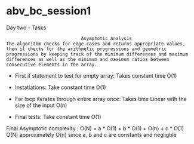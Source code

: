 # abv_bc_session1
Day two - Tasks


                                Asymptotic Analysis
    The algorithm checks for edge cases and returns appropriate values, then it checks for the arithmetic progressions and geometric progressions by keeping track of the minimum differences and maximum differences as well as the minimum and maximum ratios between consecutive elements in the array.
    
   - First if statement to test for empty array: Takes constant time O(1)
   - Instatiations: Take constant time O(1)
   - For loop iterates through entire array once: Takes time Linear with the size of the input O(n)
   
   - Final tests: Take constant time O(1)
   
   
  Final Asymptotic complexity : O(N) = a * O(1) + b * O(1) + O(n) + c * O(1)
                                O(N) approximately O(n) since a, b and c are constants and negligble
